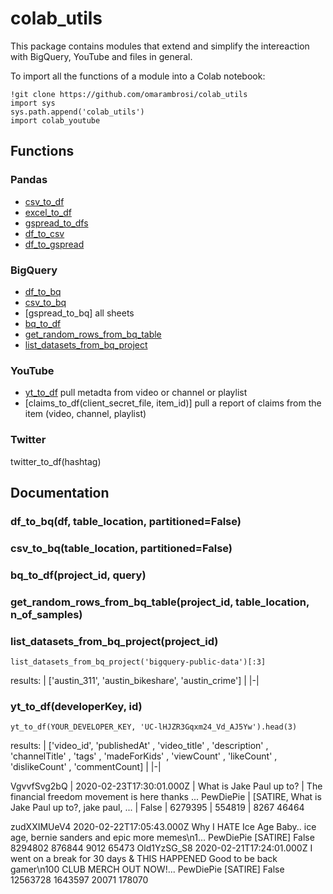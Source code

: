 # colab_utils
This package contains modules that extend and simplify the intereaction with BigQuery, YouTube and files in general.

To import all the functions of a module into a Colab notebook:
```
!git clone https://github.com/omarambrosi/colab_utils
import sys
sys.path.append('colab_utils')
import colab_youtube
```

## Functions

### Pandas
* [csv_to_df](#csv_to_df)
* [excel_to_df](#excel_to_df)
* [gspread_to_dfs](#gspread_to_dfs)
* [df_to_csv](#df_to_csv)
* [df_to_gspread](#df_to_gspread)

### BigQuery
* [df_to_bq](#df_to_bq)
* [csv_to_bq](#csv_to_bq)
* [gspread_to_bq] all sheets
* [bq_to_df](#bq_to_df)
* [get_random_rows_from_bq_table](#get_random_rows_from_bq_table)
* [list_datasets_from_bq_project](#list_datasets_from_bq_project)

### YouTube
* [yt_to_df](#yt_to_df) pull metadta from video or channel or playlist
* [claims_to_df(client_secret_file, item_id)] pull a report of claims from the item (video, channel, playlist)

### Twitter
twitter_to_df(hashtag)

## Documentation
### df_to_bq(df, table_location, partitioned=False)
### csv_to_bq(table_location, partitioned=False)
### bq_to_df(project_id, query)
### get_random_rows_from_bq_table(project_id, table_location, n_of_samples)
### list_datasets_from_bq_project(project_id)
```colab
list_datasets_from_bq_project('bigquery-public-data')[:3]
```
results:
| ['austin_311', 'austin_bikeshare', 'austin_crime'] |
|-|
### yt_to_df(developerKey, id)
```colab
yt_to_df(YOUR_DEVELOPER_KEY, 'UC-lHJZR3Gqxm24_Vd_AJ5Yw').head(3)
```
results:
| ['video_id', 'publishedAt' , 'video_title' , 'description' , 'channelTitle' , 'tags' , 'madeForKids' , 'viewCount' , 'likeCount' , 'dislikeCount' , 'commentCount] |
|-|

VgvvfSvg2bQ | 2020-02-23T17:30:01.000Z | What is Jake Paul up to? | The financial freedom movement is here thanks ...	PewDiePie | [SATIRE, What is Jake Paul up to?, jake paul, ... | False | 6279395 | 554819 | 8267 46464


										
										
								
zudXXIMUeV4	2020-02-22T17:05:43.000Z	Why I HATE Ice Age Baby..	ice age, bernie sanders and epic more memes\n1...	PewDiePie	[SATIRE]	False	8294802	876844	9012	65473
Old1YzSG_S8	2020-02-21T17:24:01.000Z	I went on a break for 30 days & THIS HAPPENED	Good to be back gamer\n100 CLUB MERCH OUT NOW!...	PewDiePie	[SATIRE]	False	12563728	1643597	20071	178070
